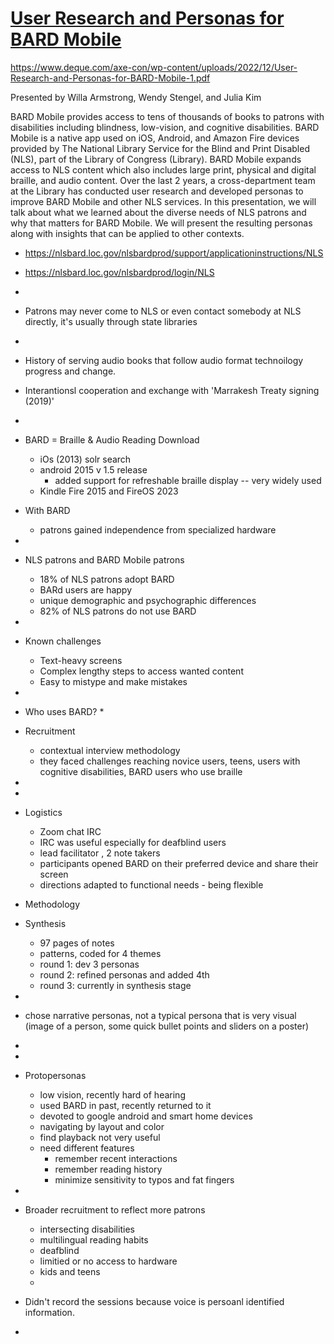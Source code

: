 # [User Research and Personas for BARD Mobile](https://www.deque.com/axe-con/sessions/user-research-and-personas-for-bard-mobile/)

https://www.deque.com/axe-con/wp-content/uploads/2022/12/User-Research-and-Personas-for-BARD-Mobile-1.pdf

Presented by Willa Armstrong, Wendy Stengel, and Julia Kim

BARD Mobile provides access to tens of thousands of books to patrons with disabilities including blindness, low-vision, and cognitive disabilities. BARD Mobile is a native app used on iOS, Android, and Amazon Fire devices provided by The National Library Service for the Blind and Print Disabled (NLS), part of the Library of Congress (Library). BARD Mobile expands access to NLS content which also includes large print, physical and digital braille, and audio content. Over the last 2 years, a cross-department team at the Library has conducted user research and developed personas to improve BARD Mobile and other NLS services. In this presentation, we will talk about what we learned about the diverse needs of NLS patrons and why that matters for BARD Mobile. We will present the resulting personas along with insights that can be applied to other contexts.

* https://nlsbard.loc.gov/nlsbardprod/support/applicationinstructions/NLS
* https://nlsbard.loc.gov/nlsbardprod/login/NLS 
* 
* Patrons may never come to NLS or even contact somebody at NLS directly, it's usually through state libraries
* 
* History of serving audio books that follow audio format technoilogy progress and change.
* Interantionsl cooperation and exchange with 'Marrakesh Treaty signing (2019)'
* 
* BARD = Braille & Audio Reading Download
  * iOs (2013) solr search
  * android 2015 v 1.5 release
    * added support for refreshable braille display -- very widely used
  * Kindle Fire 2015 and FireOS 2023

* With BARD 
  * patrons gained independence from specialized hardware
* 
* NLS patrons and BARD Mobile patrons
  * 18% of NLS patrons adopt BARD 
  * BARd users are happy 
  * unique demographic and psychographic differences 
  * 82% of NLS patrons do not use BARD 
* 
* Known challenges
  * Text-heavy screens 
  * Complex lengthy steps to access wanted content 
  * Easy to mistype and make mistakes
* 
* Who uses BARD?
  * 
* Recruitment
  * contextual interview methodology
  * they faced challenges reaching novice users, teens, users with cognitive disabilities, BARD users who use braille
* 
* 
* Logistics
  * Zoom chat IRC
  * IRC was useful especially for deafblind users 
  * lead facilitator , 2 note takers 
  *  participants opened BARD on their preferred device and share their screen
  * directions adapted to functional needs - being flexible 

* Methodology 

* Synthesis
  * 97 pages of notes  
  * patterns, coded for 4 themes 
  * round 1: dev 3 personas  
  * round 2: refined personas and added 4th 
  * round 3: currently in synthesis stage  
* 
* chose narrative personas, not a typical persona that is very visual (image of a person, some quick bullet points and sliders on a poster)
* 
* 
* Protopersonas
  * low vision, recently hard of hearing
  * used BARD in past, recently returned to it 
  * devoted to google android and smart home devices 
  * navigating by layout and color 
  * find playback not very useful 
  * need different features 
    * remember recent interactions
    * remember reading history 
    * minimize sensitivity to typos and fat fingers 
* 
* Broader recruitment to reflect more patrons 
  * intersecting disabilities 
  * multilingual reading habits 
  * deafblind 
  * limitied or no access to hardware 
  * kids and teens 
  * 
* Didn't record the sessions because voice is persoanl identified information. 
* 
